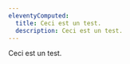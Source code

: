 ```yaml
---
eleventyComputed:
  title: Ceci est un test.
  description: Ceci est un test.
---
```

Ceci est un test.

